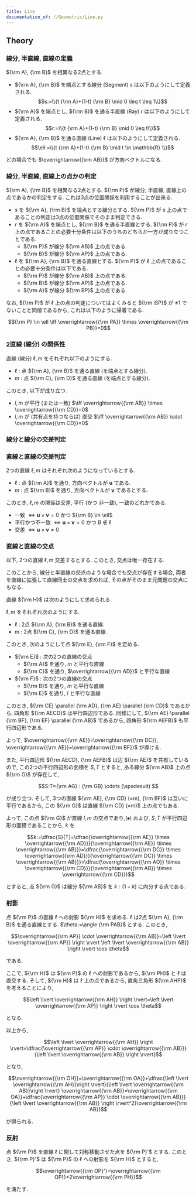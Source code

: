 ```yaml
---
title: Line
documentation_of: //Geometric/Line.py
---
```


## Theory

### 線分, 半直線, 直線の定義

${\rm A}, {\rm B}$ を相異なる2点とする.

* ${\rm A}, {\rm B}$ を端点とする線分 (Segment) $s$ は以下のようにして定義される. $$s:=\\{t {\rm A}+(1-t) {\rm B} \mid 0 \leq t \leq 1\\}$$
* ${\rm A}$ を端点とし, ${\rm B}$ を通る半直線 (Ray) $r$ は以下のようにして定義される. $$r:=\\{t {\rm A}+(1-t) {\rm B} \mid 0 \leq t\\}$$
* ${\rm A}, {\rm B}$ を通る直線 (Line) $\ell$ は以下のようにして定義される. $$\ell:=\\{t {\rm A}+(1-t) {\rm B} \mid t \in \mathbb{R} \\}$$

どの場合でも $\overrightarrow{{\rm AB}}$ が方向ベクトルになる.

### 線分, 半直線, 直線上の点かの判定

${\rm A}, {\rm B}$ を相異なる2点とする. ${\rm P}$ が線分, 半直線, 直線上の点であるかの判定をする. これは3点の位置関係を利用することが出来る.

* $s$ を ${\rm A}, {\rm B}$ を端点とする線分とする. ${\rm P}$ が $s$ 上の点であることの判定は3点の位置関係でそのまま判定できる.
* $r$ を ${\rm A}$ を端点とし, ${\rm B}$ を通る半直線とする. ${\rm P}$ が $r$ 上の点であることの必要十分条件は以下のうちのどちらか一方が成り立つことである.
  * ${\rm P}$ が線分 ${\rm AB}$ 上の点である.
  * ${\rm B}$ が線分 ${\rm AP}$ 上の点である.
* $\ell$ を ${\rm A}, {\rm B}$ を通る直線とする. ${\rm P}$ が $\ell$ 上の点であることの必要十分条件は以下である.
  * ${\rm P}$ が線分 ${\rm AB}$ 上の点である.
  * ${\rm B}$ が線分 ${\rm AP}$ 上の点である.
  * ${\rm A}$ が線分 ${\rm BP}$ 上の点である.

なお, ${\rm P}$ が $\ell$ 上の点の判定についてはよくみると ${\rm iSP}$ が $\pm 1$ でないことと同値であるから, これは以下のように帰着である.

$${\rm P} \in \ell \iff \overrightarrow{{\rm PA}} \times \overrightarrow{{\rm PB}}=0$$

### 2直線 (線分) の関係性

直線 (線分) $\ell ,m$ をそれぞれ以下のようにする.

* $\ell$ : 点 ${\rm A}, {\rm B}$ を通る直線 (を端点とする線分).
* $m$ : 点 ${\rm C}, {\rm D}$ を通る直線 (を端点とする線分).

このとき, 以下が成り立つ.

* $l,m$ が平行 (または一致) $\iff \overrightarrow{{\rm AB}} \times \overrightarrow{{\rm CD}}=0$
* $l,m$ が (共有点を持つならば) 直交 $\iff \overrightarrow{{\rm AB}} \cdot \overrightarrow{{\rm CD}}=0$

### 線分と線分の交差判定

### 直線と直線の交差判定

2つの直線 $\ell, m$ はそれぞれ次のようになっているとする.

* $\ell$ : 点 ${\rm A}$ を通り, 方向ベクトルが $\bm{u}$ である.
* $m$ : 点 ${\rm B}$ を通り, 方向ベクトルが $\bm{v}$ であるとする.

このとき, $\ell, m$ の関係は交差, 平行 (かつ 非一致), 一致のどれかである.

* 一致 $\iff \bm{u} \times \bm{v}=0$ かつ ${\rm B} \in \ell$
* 平行かつ不一致 $\iff \bm{u} \times \bm{v}=0$ かつ $B \not \in \ell$
* 交差 $\iff \bm{u} \times \bm{v} \neq 0$

### 直線と直線の交点

以下, 2つの直線 $\ell, m$ 交差するとする. このとき, 交点は唯一存在する.

このことから, 線分と半直線の交点のような場合でも交点が存在する場合, 両者を直線に拡張して直線同士の交点を求めれば, その点がそのまま元問題の交点にもなる.

直線 ${\rm H}$ は次のようにして求められる.

$\ell,m$ をそれぞれ次のようにする.

* $\ell$ : 2点 ${\rm A}, {\rm B}$ を通る直線.
* $m$ : 2点 ${\rm C}, {\rm D}$ を通る直線.

このとき, 次のようにして点 ${\rm E}, {\rm F}$ を定める.

* ${\rm E}$ : 次の2つの直線の交点
  * ${\rm A}$ を通り, $m$ と平行な直線
  * ${\rm C}$ を通り, $\overrightarrow{{\rm AD}}$ と平行な直線
* ${\rm F}$ : 次の2つの直線の交点
  * ${\rm B}$ を通り, $m$ と平行な直線
  * ${\rm E}$ を通り, $l$ と平行な直線

このとき, ${\rm CE} \parallel {\rm AD}, {\rm AE} \parallel {\rm CD}$ であるから, 四角形 ${\rm AECD}$ は平行四辺形である. 同様にして, ${\rm AE} \parallel {\rm BF}, {\rm EF} \parallel {\rm AB}$ であるから, 四角形 ${\rm AEFB}$ も平行四辺形である.

よって, $\overrightarrow{{\rm AE}}=\overrightarrow{{\rm DC}}, \overrightarrow{{\rm AE}}=\overrightarrow{{\rm BF}}$ が導ける.

また, 平行四辺形 ${\rm AECD}, {\rm AEFB}$ は辺 ${\rm AE}$ を共有しているので, この2つの平行四辺形の面積を $S,T$ とすると, ある線分 ${\rm AB}$ 上の点 ${\rm G}$ が存在して,

$$S:T={\rm AG} : {\rm GB} \cdots (\spadesuit) $$

が成り立つ. そして, 3つの直線 ${\rm AE}, {\rm CD} (=m), {\rm BF}$ は互いに平行であるから, この ${\rm G}$ は直線 ${\rm CD} (=m)$ 上の点でもある.

よって, この点 ${\rm G}$ が直線 $l,m$ の交点であり,$(\spadesuit)$ および, $S,T$ が平行四辺形の面積であることから, $k$ を

$$k:=\dfrac{S}{T}=\dfrac{\overrightarrow{{\rm AE}} \times \overrightarrow{{\rm AD}}}{\overrightarrow{{\rm AE}} \times \overrightarrow{{\rm AB}}}=\dfrac{\overrightarrow{{\rm DC}} \times \overrightarrow{{\rm AD}}}{\overrightarrow{{\rm DC}} \times \overrightarrow{{\rm AB}}}=\dfrac{\overrightarrow{{\rm AD}} \times \overrightarrow{{\rm CD}}}{\overrightarrow{{\rm AB}} \times \overrightarrow{{\rm CD}}}$$

とすると, 点 ${\rm G}$ は線分 ${\rm AB}$ を $k:(1-k)$ に内分する点である.

### 射影

点 ${\rm P}$ の直線 $\ell$ への射影 ${\rm H}$ を求める. $\ell$ は2点 ${\rm A}, {\rm B}$ を通る直線とする. $\theta:=\angle {\rm PAB}$ とする. このとき,

$$\overrightarrow{{\rm AP}} \cdot \overrightarrow{{\rm AB}}=\left \lvert \overrightarrow{{\rm AP}} \right \rvert \left \lvert \overrightarrow{{\rm AB}} \right \rvert \cos \theta$$

である.

ここで, ${\rm H}$ は ${\rm P}$ の $\ell$ への射影であるから, ${\rm PH}$ と $\ell$ は直交する. そして, ${\rm H}$ は $\ell$ 上の点であるから, 直角三角形 ${\rm AHP}$ を考えることにより,

$$\left \lvert \overrightarrow{{\rm AH}} \right \rvert=\left \lvert \overrightarrow{{\rm AP}} \right \rvert \cos \theta$$

となる.

以上から,

$$\left \lvert \overrightarrow{{\rm AH}} \right \rvert=\dfrac{\overrightarrow{{\rm AP}} \cdot \overrightarrow{{\rm AB}}}{\left \lvert \overrightarrow{{\rm AB}} \right \rvert}$$

となり,

$$\overrightarrow{{\rm OH}}=\overrightarrow{{\rm OA}}+\dfrac{\left \lvert \overrightarrow{{\rm AH}}\right \rvert}{\left \lvert \overrightarrow{{\rm AB}}\right \rvert} \overrightarrow{{\rm AB}}=\overrightarrow{{\rm OA}}+\dfrac{\overrightarrow{{\rm AP}} \cdot \overrightarrow{{\rm AB}}}{\left \lvert \overrightarrow{{\rm AB}} \right \rvert^2}\overrightarrow{{\rm AB}}$$

が得られる.

### 反射

点 ${\rm P}$ を直線 $\ell$ に関して対称移動させた点を ${\rm P}'$  とする. このとき, ${\rm P}'$ は ${\rm P}$ の $\ell$ への射影を ${\rm H}$ とすると,

$$\overrightarrow{{\rm OP}'}=\overrightarrow{{\rm OP}}+2\overrightarrow{{\rm PH}}$$

を満たす.
